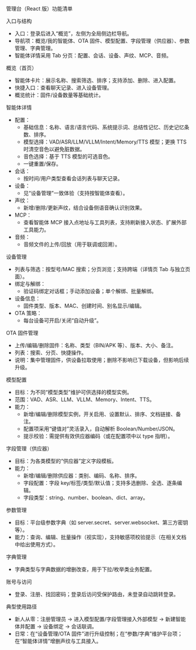 管理台（React 版）功能清单

入口与结构
- 入口：登录后进入“概览”，左侧为全局侧边栏导航。
- 导航项：概览/我的智能体、OTA 固件、模型配置、字段管理（供应器）、参数管理、字典管理。
- 智能体详情采用 Tab 分页：配置、会话、设备、声纹、MCP、音频。

概览（首页）
- 智能体卡片：展示名称、搜索筛选、排序；支持添加、删除、进入配置。
- 快捷入口：查看聊天记录、进入设备管理。
- 概览统计：固件/设备数量等基础统计。

智能体详情
- 配置：
  - 基础信息：名称、语言/语言代码、系统提示词、总结性记忆、历史记忆条数、排序。
  - 模型选择：VAD/ASR/LLM/VLLM/Intent/Memory/TTS 模型；更换 TTS 时清空音色以避免脏数据。
  - 音色选择：基于 TTS 模型的可选音色。
  - 一键重置/保存。
- 会话：
  - 按时间/用户类型查看会话列表与聊天记录。
- 设备：
  - 见“设备管理”一致体验（支持按智能体查看）。
- 声纹：
  - 新增/删除/更新声纹，结合设备侧语音确认识别效果。
- MCP：
  - 查看智能体 MCP 接入点地址与工具列表，支持刷新接入状态、扩展外部工具能力。
- 音频：
  - 音频文件的上传/回放（用于联调或回溯）。

设备管理
- 列表与筛选：按型号/MAC 搜索；分页浏览；支持跨端（详情页 Tab 与独立页面）。
- 绑定与解绑：
  - 验证码绑定对话框；手动添加设备；单个解绑、批量解绑。
- 设备信息：
  - 固件类型、版本、MAC、创建时间、别名显示/编辑。
- OTA 策略：
  - 每台设备可开启/关闭“自动升级”。

OTA 固件管理
- 上传/编辑/删除固件：名称、类型（BIN/APK 等）、版本、大小、备注。
- 列表：搜索、分页、快捷操作。
- 说明：集中管理固件，供设备拉取使用；删除不影响已下载设备，但影响后续升级。

模型配置
- 目标：为不同“模型类型”维护可供选择的模型实例。
- 范围：VAD、ASR、LLM、VLLM、Memory、Intent、TTS。
- 能力：
  - 新增/编辑/删除模型实例，开关启用、设置默认、排序、文档链接、备注。
  - 配置项采用“键值对”灵活录入，自动解析 Boolean/Number/JSON。
  - 提示校验：需提供有效供应器编码（或在配置项中以 type 指明）。

字段管理（供应器）
- 目标：为各类模型的“供应器”定义字段模板。
- 能力：
  - 新增/编辑/删除供应器：类别、编码、名称、排序。
  - 字段配置：字段 key/标签/类型/默认值；支持多选删除、全选、逐条编辑。
  - 字段类型：string、number、boolean、dict、array。

参数管理
- 目标：平台级参数字典（如 server.secret、server.websocket、第三方密钥等）。
- 能力：查询、编辑、批量操作（视实现），支持敏感项校验提示（在相关文档中给出使用方式）。

字典管理
- 字典类型与字典数据的增删改查，用于下拉/枚举类业务配置。

账号与访问
- 登录、注册、找回密码；登录后访问受保护路由，未登录自动跳转登录。

典型使用路径
- 新人从零：注册管理员 → 进入模型配置/字段管理接入外部模型 → 新建智能体并配置 → 设备绑定 → 会话联调。
- 日常：在“设备管理/OTA 固件”进行升级控制；在“参数/字典”维护平台项；在“智能体详情”增删声纹与工具接入。

